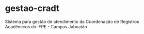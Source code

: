 # gestao-cradt

Sistema para gestão de atendimento da Coordenação de Registros Acadêmicos do IFPE - Campus Jaboatão
